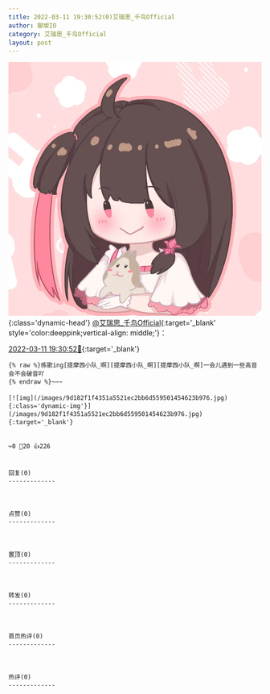 ```yaml
---
title: 2022-03-11 19:30:52(0)艾瑞思_千鸟Official
author: 御坂IO
category: 艾瑞思_千鸟Official
layout: post
---
```


![img](/images/7e08840c56f251de28bdf766b647bd5fe9a5d50a.jpg){:class='dynamic-head'}
[@艾瑞思_千鸟Official](https://space.bilibili.com/1090010845/dynamic){:target='_blank' style='color:deeppink;vertical-align: middle;'}：

[2022-03-11 19:30:52🔗](https://t.bilibili.com/636341719004086273){:target='_blank'}

~~~
{% raw %}练歌ing[提摩西小队_啊][提摩西小队_啊][提摩西小队_啊]一会儿遇到一些高音会不会破音吖
{% endraw %}~~~

[![img](/images/9d182f1f4351a5521ec2bb6d559501454623b976.jpg){:class='dynamic-img'}](/images/9d182f1f4351a5521ec2bb6d559501454623b976.jpg){:target='_blank'}


↪️0 💬20 👍226


回复(0)
-------------



点赞(0)
-------------



置顶(0)
-------------



转发(0)
-------------



首页热评(0)
-------------



热评(0)
-------------



